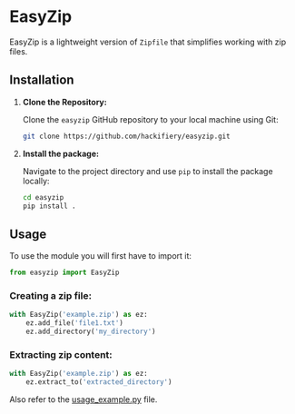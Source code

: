 # EasyZip

EasyZip is a lightweight version of `Zipfile` that simplifies working with zip files.

## Installation

1. **Clone the Repository:**

   Clone the `easyzip` GitHub repository to your local machine using Git:

   ```bash
   git clone https://github.com/hackifiery/easyzip.git
   ```

2. **Install the package:**

   Navigate to the project directory and use `pip` to install the package locally:

   ```bash
   cd easyzip
   pip install .
   ```

## Usage
To use the module you will first have to import it:

   ```python
   from easyzip import EasyZip
```
### Creating a zip file:
```python
with EasyZip('example.zip') as ez:
    ez.add_file('file1.txt')
    ez.add_directory('my_directory')
```

### Extracting zip content:
```python
with EasyZip('example.zip') as ez:
    ez.extract_to('extracted_directory')
```

Also refer to the [usage_example.py](/examples/usage_example.py) file.
